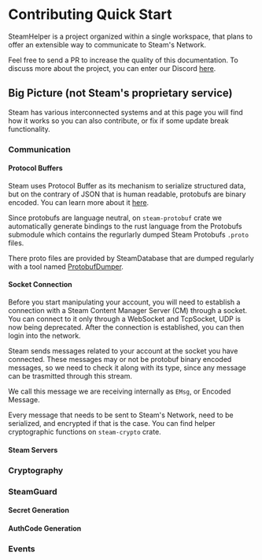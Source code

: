 # Contributing Quick Start

SteamHelper is a project organized within a single workspace, that plans to
offer an extensible way to communicate to Steam's Network.

Feel free to send a PR to increase the quality of this documentation.
To discuss more about the project, you can enter our Discord [here](https://discord.gg/s2YRVPy).

## Big Picture (not Steam's proprietary service)

Steam has various interconnected systems and at this page you will find how it
works so you can also contribute, or fix if some update break functionality.

### Communication

#### Protocol Buffers

Steam uses Protocol Buffer as its mechanism to serialize structured data, but on
the contrary of JSON that is human readable, protobufs are binary encoded. You
can learn more about it [here](https://developers.google.com/protocol-buffers).

Since protobufs are language neutral, on `steam-protobuf` crate we automatically
generate bindings to the rust language from the Protobufs submodule which
contains the regurlarly dumped Steam Protobufs `.proto` files.

There proto files are provided by SteamDatabase that are dumped regularly with a
tool named
[ProtobufDumper](https://github.com/SteamRE/SteamKit/tree/master/Resources/ProtobufDumper/ProtobufDumper).

#### Socket Connection

Before you start manipulating your account, you will need to establish a
connection with a Steam Content Manager Server (CM) through a socket. You can
connect to it only through a WebSocket and TcpSocket, UDP is now being
deprecated. After the connection is established, you can then login into the
network.

Steam sends messages related to your account at the socket you have connected.
These messages may or not be protobuf binary encoded messages, so we need to
check it along with its type, since any message can be trasmitted through this
stream.

We call this message we are receiving internally as `EMsg`, or Encoded Message.

Every message that needs to be sent to Steam's Network, need to be serialized,
and encrypted if that is the case. You can find helper cryptographic functions
on `steam-crypto` crate.

#### Steam Servers

### Cryptography

### SteamGuard

#### Secret Generation

#### AuthCode Generation

### Events
